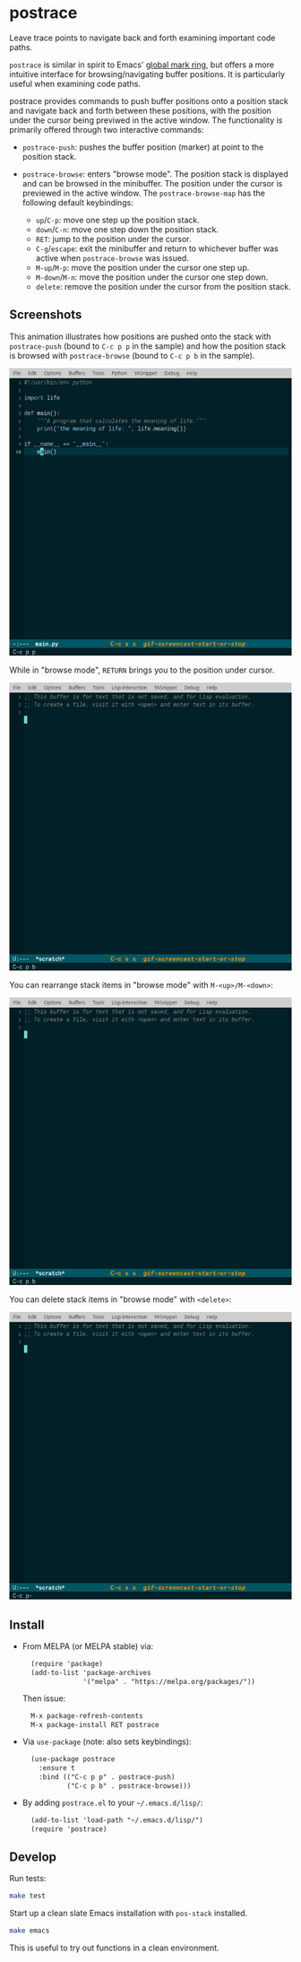 # postrace

Leave trace points to navigate back and forth examining important code paths.

`postrace` is similar in spirit to Emacs' [global mark
ring](https://www.gnu.org/software/emacs/manual/html_node/emacs/Global-Mark-Ring.html),
but offers a more intuitive interface for browsing/navigating buffer positions.
It is particularly useful when examining code paths.

postrace provides commands to push buffer positions onto a position stack and
navigate back and forth between these positions, with the position under the
cursor being previwed in the active window.  The functionality is primarily
offered through two interactive commands:

- `postrace-push`: pushes the buffer position (marker) at point to the
  position stack.

- `postrace-browse`: enters "browse mode".  The position stack is displayed
  and can be browsed in the minibuffer.  The position under the cursor is
  previewed in the active window.  The `postrace-browse-map` has the
  following default keybindings:

  - `up`/`C-p`:   move one step up the position stack.
  - `down`/`C-n`: move one step down the position stack.
  - `RET`: jump to the position under the cursor.
  - `C-g`/`escape`: exit the minibuffer and return to whichever buffer was
    active when `postrace-browse` was issued.
  - `M-up`/`M-p`:   move the position under the cursor one step up.
  - `M-down`/`M-n`: move the position under the cursor one step down.
  - `delete`: remove the position under the cursor from the position stack.

## Screenshots

This animation illustrates how positions are pushed onto the stack with
`postrace-push` (bound to `C-c p p` in the sample) and how the position stack is
browsed with `postrace-browse` (bound to `C-c p b` in the sample).

![Code browsing animation](screenshots/code-browsing.gif)

While in "browse mode", `RETURN` brings you to the position under cursor.

![Code browsing animation](screenshots/jump.gif)

You can rearrange stack items in "browse mode" with `M-<up>/M-<down>`:

![Code browsing animation](screenshots/rearrange.gif)

You can delete stack items in "browse mode" with `<delete>`:

![Code browsing animation](screenshots/delete.gif)

## Install

- From MELPA (or MELPA stable) via:

        (require 'package)
        (add-to-list 'package-archives
                     '("melpa" . "https://melpa.org/packages/"))

  Then issue:

        M-x package-refresh-contents
        M-x package-install RET postrace

- Via `use-package` (note: also sets keybindings):

        (use-package postrace
          :ensure t
          :bind (("C-c p p" . postrace-push)
                 ("C-c p b" . postrace-browse)))

- By adding `postrace.el` to your `~/.emacs.d/lisp/`:

        (add-to-list 'load-path "~/.emacs.d/lisp/")
        (require 'postrace)

## Develop

Run tests:

``` bash
make test
```

Start up a clean slate Emacs installation with `pos-stack` installed.

``` bash
make emacs
```

This is useful to try out functions in a clean environment.
